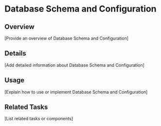 # Database Schema and Configuration

## Overview

[Provide an overview of Database Schema and Configuration]

## Details

[Add detailed information about Database Schema and Configuration]

## Usage

[Explain how to use or implement Database Schema and Configuration]

## Related Tasks

[List related tasks or components]

